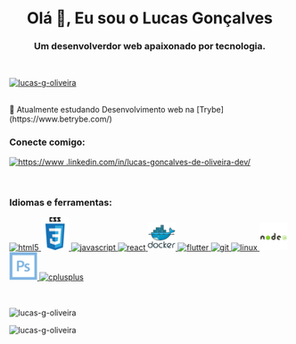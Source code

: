 <h1 align="center">Olá 👋, Eu sou o Lucas Gonçalves</h1>
<h3 align="center">Um desenvolverdor web apaixonado por tecnologia.</h3>
<br/>
<p align="left"> <a href ="https://github.com/ryo-ma/github-profile-trophy"><img src="https://github-profile-trophy.vercel.app/?username=lucas-g-oliveira" alt ="lucas-g-oliveira" /></a> </p>

<br/>
🔭 Atualmente estudando Desenvolvimento web na [Trybe](https://www.betrybe.com/)

<br/>
<h3 align="left">Conecte comigo:</h3>
<p align="left">
<a href="https://linkedin.com/in/https://www.linkedin.com/in/lucas-goncalves-de-oliveira-dev/" target="blank"><img align="center " src="https://raw.githubusercontent.com/rahuldkjain/github-profile-readme-generator/master/src/images/icons/Social/linked-in-alt.svg" alt="https://www .linkedin.com/in/lucas-goncalves-de-oliveira-dev/" height="30" width="40" /></a>
</p>
<br/>
<h3 align="left">Idiomas e ferramentas: </h3>
<p align="left">
<a href="https://www.w3.org/html/" target="_blank" rel="noreferrer"> <img src="https://img2.gratispng.com/20180802/tpl/kisspng-logo-html5-brand-clip-art-%E6%9D%89-%E5%B1%B1-%E8%89%AF-%E9%9B%84-5b62be01b565d5.334247781533197825743.jpg" alt="html5" width="50" height="55"/>
</a>
<a href="https://upload.wikimedia.org/wikipedia/commons/thumb/1/18/ISO_C%2B%2B_Logo.svg/1822px-ISO_C%2B%2B_Logo.svg.png"> <img src="https://raw.githubusercontent.com/devicons/devicon/master/icons/css3/css3-original-wordmark.svg " alt="css3" width="50" height="60"/>
</a>
<a href="https://developer.mozilla.org/en-US/docs/Web/JavaScript " target="_blank" rel="noreferrer"> <img src="https://www.clipartmax.com/png/middle/470-4707396_javascript-icon-html-css-js-icons.png" alt="javascript" width="50" height="60"/>
</a>
<a href="https://reactjs.org/" target="_blank" rel="noreferrer"> <img src="https://www.datocms-assets.com/45470/1631110818-logo-react-js.png" alt="react" width="70" height="50"/>
</a>
<a href="https://www.docker.com/" target="_blank" rel="noreferrer"> <img src="https://raw.githubusercontent.com/devicons/devicon/master/icons/docker/docker-original-wordmark.svg" alt="docker" width="50" height="50"/> </a>
<a href="https://flutter.dev" target="_blank" rel="noreferrer"> <img src="https://storage.googleapis.com/cms-storage-bucket/a9d6ce81aee44ae017ee.png" alt="flutter" width="40" height="50"/>
</a>
<a href="https://git-scm.com/" target="_blank" rel="noreferrer"> <img src="https://www.vectorlogo.zone/logos/git-scm/git-scm-icon.svg" alt="git"width="50" height="50"/>
</a>
<a href="https://www.linux.org/" target="_blank" rel="noreferrer"> <img src="https://imagepng.org/wp-content/uploads/2017/06/pinguim-linux-tux-2-871x1024.png" alt="linux" width="40" height="40"/>
</a>
<a href="https:// nodejs.org" target="_blank" rel="noreferrer"> <img src="https://raw.githubusercontent.com/devicons/devicon/master/icons/nodejs/nodejs-original-wordmark.svg" alt= "nodejs" width="50" height="50"/> </a>
<a href="https://www.photoshop.com/en" target="_blank" rel="noreferrer"> <img src ="https://raw.githubusercontent.com/devicons/devicon/master/icons/photoshop/photoshop-line.svg" alt="photoshop" width="50" height="50"/>
<a href="https://www.w3schools.com/cpp/" target="_blank" rel="noreferrer"> <img src="https://upload.wikimedia.org/wikipedia/commons/thumb/1/18/ISO_C%2B%2B_Logo.svg/1822px-ISO_C%2B%2B_Logo.svg.png" alt="cplusplus" width="50" height="50"/>
</a>
</p>
<br/>

<p> <img align="center" src="https://github-readme-stats.vercel.app/api?username=lucas-g-oliveira&show_icons =true&locale=en" alt="lucas-g-oliveira" /></p>


<p><img align="left" src="https://github-readme-stats.vercel.app/api/top-langs?username=lucas-g-oliveira&show_icons=true&locale=en&layout=compact" alt=" lucas-g-oliveira" /></p>
